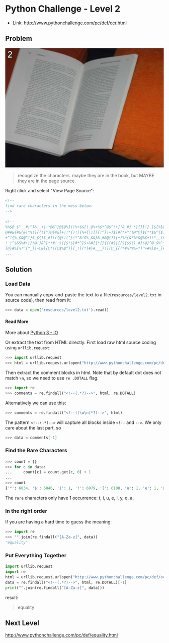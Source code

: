 # Python Challenge - Level 2

- Link: http://www.pythonchallenge.com/pc/def/ocr.html


## Problem


![](images/ocr.jpg)
 
> recognize the characters. maybe they are in the book, 
> but MAYBE they are in the page source.



Right click and select "View Page Source":

```html
<!--
find rare characters in the mess below:
-->

<!--
%%$@_$^__#)^)&!_+]!*@&^}@[@%]()%+$&[(_@%+%$*^@$^!+]!&_#)_*}{}}!}_]$[%}@[{_@#_^{*
@##&{#&{&)*%(]{{([*}@[@&]+!!*{)!}{%+{))])[!^})+)$]#{*+^((@^@}$[**$&^{$!@#$%)!@(&
+^!{%_$&@^!}$_${)$_#)!({@!)(^}!*^&!$%_&&}&_#&@{)]{+)%*{&*%*&@%$+]!*__(#!*){%&@++
!_)^$&&%#+)}!@!)&^}**#!_$([$!$}#*^}$+&#[{*{}{((#$]{[$[$$()_#}!@}^@_&%^*!){*^^_$^
]@}#%[%!^[^_})+@&}{@*!(@$%$^)}[_!}(*}#}#___}!](@_{{(*#%!%%+*)^+#%}$+_]#}%!**#!^_
...
```

## Solution

### Load Data


You can manually copy-and-paste the text to a file(``resources/level2.txt`` in source code), then read from it:

```python
>>> data = open('resources/level2.txt').read()
```

<div class="bs-callout bs-callout-info">
    <h4>Read More</h4>
    <p>More about <a href="http://www.hackingnote.com/en/python/io">Python 3 - IO</a></p>
</div>

Or extract the text from HTML directly. First load raw html source coding using ``urllib.request``:

```python
>>> import urllib.request
>>> html = urllib.request.urlopen("http://www.pythonchallenge.com/pc/def/ocr.html").read().decode()
```

Then extract the comment blocks in html. Note that by default dot does not match ``\n``, so we need to use ``re
.DOTALL`` flag. 

```python
>>> import re
>>> comments = re.findall("<!--(.*?)-->", html, re.DOTALL)
```

Alternatively we can use this:

```python
>>> comments = re.findall("<!--([\w\n]*?)-->", html)
```

The pattern ``<!--(.*)-->`` will capture all blocks inside ``<!--`` and ``-->``. We only care about the last part, so

```python
>>> data = comments[-1]
```

### Find the Rare Characters

```python
>>> count = {}
>>> for c in data:
...     count[c] = count.get(c, 0) + 1
... 
>>> count
{'*': 6034, '$': 6046, 'i': 1, '!': 6079, '[': 6108, 'u': 1, 'e': 1, '@': 6157, '#': 6115, 't': 1, '(': 6154, '+': 6066, '&': 6043, 'q': 1, 'l': 1, '%': 6104, '{': 6046, '}': 6105, 'a': 1, '^': 6030, ']': 6152, '\n': 1221, 'y': 1, '_': 6112, ')': 6186}
```

The ``rare`` characters only have 1 occurrence: t, i, u, e, l, y, q, a.

### In the right order

If you are having a hard time to guess the meaning:

```python
>>> import re
>>> "".join(re.findall("[A-Za-z]", data))
'equality'
```

### Put Everything Together

```python
import urllib.request
import re
html = urllib.request.urlopen("http://www.pythonchallenge.com/pc/def/ocr.html").read().decode()
data = re.findall("<!--(.*?)-->", html, re.DOTALL)[-1]
print("".join(re.findall("[A-Za-z]", data)))
```

result:

> equality


## Next Level

http://www.pythonchallenge.com/pc/def/equality.html


